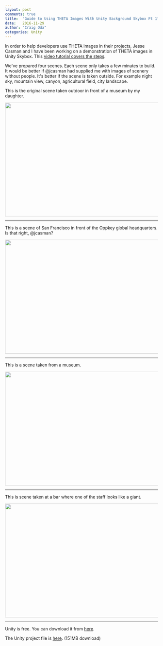 ```yaml
---
layout: post
comments: true
title:  "Guide to Using THETA Images With Unity Background Skybox Pt 1"
date:   2016-11-29
author: "Craig Oda"
categories: Unity
---
```


In order to help developers use THETA images in their projects, Jesse Casman and I have been working on a demonstration of THETA images in Unity Skybox. This [video tutorial covers the steps](https://youtu.be/c-MoLjcYmi8).

We've prepared four scenes. Each scene only takes a few minutes to build. It would be better if @jcasman had supplied me with images of scenery without people. It's better if the scene is taken outside. For example night sky, mountain view, canyon, agricultural field, city landscape.

This is the original scene taken outdoor in front of a museum by my daughter.

<img src="http://lists.theta360.guide/uploads/default/original/2X/b/b4cbbdb49621f51d6b195a7f3ed5b7ac7ad6bc40.png" width="690" height="374">

---

This is a scene of San Francisco in front of the Oppkey global headquarters. Is that right, @jcasman?

<img src="http://lists.theta360.guide/uploads/default/original/2X/d/d1f8e59e3f03efc95b2c86fe103f808a498658f6.png" width="690" height="374">

---

This is a scene taken from a museum.

<img src="http://lists.theta360.guide/uploads/default/original/2X/c/c71b4454a565598b759ca0638fcd94455a4e5766.png" width="690" height="374">

---

This is scene taken at a bar where one of the staff looks like a giant.

<img src="http://lists.theta360.guide/uploads/default/original/2X/f/f5729a5fe734fabd2954ef0256bb09d3072d9e80.png" width="690" height="374">

---

Unity is free. You can download it from [here](https://unity3d.com/get-unity/download).

The Unity project file is [here](https://drive.google.com/file/d/0B3V9jzGQTmyBS3FjTHo3Q2V1Q28/view?usp=sharing). (151MB download)
